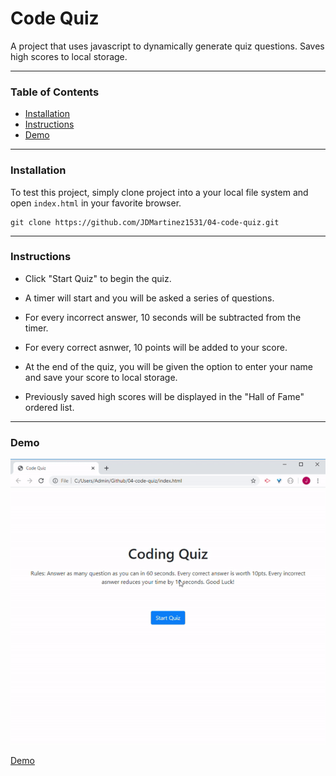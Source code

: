 # Code Quiz


A project that uses javascript to dynamically generate quiz questions. Saves high scores to local storage.


---

### Table of Contents

- [Installation](#installation)
- [Instructions](#instructions)
- [Demo](#demo)


---

### Installation

To test this project, simply clone project into a your local file system and open `index.html` in your favorite browser.

```
git clone https://github.com/JDMartinez1531/04-code-quiz.git
```

---

### Instructions

- Click "Start Quiz" to begin the quiz.

- A timer will start and you will be asked a series of questions.

- For every incorrect answer, 10 seconds will be subtracted from the timer.

- For every correct asnwer, 10 points will be added to your score.

- At the end of the quiz, you will be given the option to enter your name and save your score to local storage.

- Previously saved high scores will be displayed in the "Hall of Fame" ordered list.



---

### Demo

<img src="images\code-quiz-demo.gif">


[Demo](https://jdmartinez1531.github.io/04-code-quiz/ "Code Quiz")